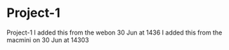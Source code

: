 # Project-1
Project-1
I added this from the webon 30 Jun at 1436
I added this from the macmini on 30 Jun at 14303

